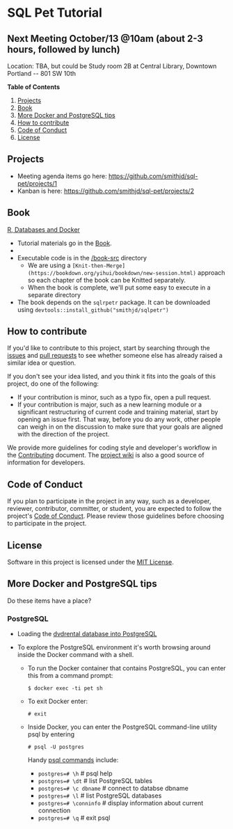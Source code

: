# SQL Pet Tutorial

## Next Meeting October/13 @10am (about 2-3 hours, followed by lunch)
Location: TBA, but could be Study room 2B at Central Library, Downtown Portland -- 801 SW 10th 

**Table of Contents**

1. [Projects](#projects)
1. [Book](#book)
1. [More Docker and PostgreSQL tips](#more-docker-and-postgresql-tips)
1. [How to contribute](#how-to-contribute)
1. [Code of Conduct](#code-of-conduct)
1. [License](#license)

## Projects

* Meeting agenda items go here: https://github.com/smithjd/sql-pet/projects/1
* Kanban is here: https://github.com/smithjd/sql-pet/projects/2 

## Book
[R, Databases and Docker](https://smithjd.github.io/sql-pet/)

* Tutorial materials go in the [Book](https://smithjd.github.io/sql-pet/).
* 
* Executable code is in the [/book-src](https://github.com/smithjd/sql-pet/tree/master/book-src) directory
  + We are using a `[Knit-then-Merge](https://bookdown.org/yihui/bookdown/new-session.html)` approach so each chapter of the book can be Knitted separately.  
  + When the book is complete, we'll put some easy to execute in a separate directory
* The book depends on the `sqlrpetr` package.  It can be downloaded using `devtools::install_github("smithjd/sqlpetr")`


## How to contribute
If you'd like to contribute to this project, start by searching through the [issues](https://github.com/smithjd/sql-pet/issues) and [pull requests](https://github.com/smithjd/sql-pet/pulls) to see whether someone else has already raised a similar idea or question.

If you don't see your idea listed, and you think it fits into the goals of this project, do one of the following:

* If your contribution is minor, such as a typo fix, open a pull request.
* If your contribution is major, such as a new learning module or a significant restructuring of current code and training material, start by opening an issue first. That way, before you do any work, other people can weigh in on the discussion to make sure that your goals are aligned with the direction of the project.

We provide more guidelines for coding style and developer's workflow in the [Contributing](https://github.com/smithjd/sql-pet/blob/master/Contributing.md) document. The [project wiki](https://github.com/smithjd/sql-pet/wiki) is also a good source of information for developers.

## Code of Conduct
If you plan to participate in the project in any way, such as a developer, reviewer, contributor, committer, or student, you are expected to follow the project's [Code of Conduct](https://github.com/smithjd/sql-pet/blob/master/CODE_OF_CONDUCT.md). Please review those guidelines before choosing to participate in the project.

## License
Software in this project is licensed under the [MIT License](https://github.com/smithjd/sql-pet/blob/master/LICENSE).

## More Docker and PostgreSQL tips 

Do these items have a place?

### PostgreSQL
* Loading the [dvdrental database into PostgreSQL](http://www.postgresqltutorial.com/load-postgresql-sample-database/)
* To explore the PostgreSQL environment it's worth browsing around inside the Docker command with a shell.

  + To run the Docker container that contains PostgreSQL, you can enter this from a command prompt:

    `$ docker exec -ti pet sh`

  + To exit Docker enter:

    `# exit`

  + Inside Docker, you can enter the PostgreSQL command-line utility psql by entering 

    `# psql -U postgres`

    Handy [psql commands](https://gpdb.docs.pivotal.io/gs/43/pdf/PSQLQuickRef.pdf) include:

    + `postgres=# \h`          # psql help
    + `postgres=# \dt`         # list PostgreSQL tables
    + `postgres=# \c dbname`   # connect to databse dbname
    + `postgres=# \l`          # list PostgreSQL databases
    + `postgres=# \conninfo`   # display information about current connection
    + `postgres=# \q`          # exit psql
